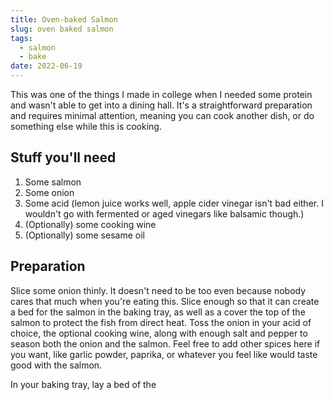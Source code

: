 ```yaml
---
title: Oven-baked Salmon
slug: oven baked salmon
tags:
  - salmon
  - bake
date: 2022-06-19
---
```

This was one of the things I made in college when I needed some protein and wasn't able to get into a dining hall. It's a straightforward preparation and requires minimal attention, meaning you can cook another dish, or do something else while this is cooking.

## Stuff you'll need

1. Some salmon
1. Some onion
1. Some acid (lemon juice works well, apple cider vinegar isn't bad either. I wouldn't go with fermented or aged vinegars like balsamic though.)
1. (Optionally) some cooking wine
1. (Optionally) some sesame oil

## Preparation

Slice some onion thinly. It doesn't need to be too even because nobody cares that much when you're eating this. Slice enough so that it can create a bed for the salmon in the baking tray, as well as a cover the top of the salmon to protect the fish from direct heat. Toss the onion in your acid of choice, the optional cooking wine, along with enough salt and pepper to season both the onion and the salmon. Feel free to add other spices here if you want, like garlic powder, paprika, or whatever you feel like would taste good with the salmon.

In your baking tray, lay a bed of the 